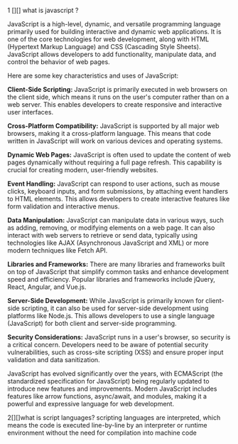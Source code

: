 1 [][] what is javascript ?

JavaScript is a high-level, dynamic, and versatile programming language primarily used for building interactive and dynamic web applications. It is one of the core technologies for web development, along with HTML (Hypertext Markup Language) and CSS (Cascading Style Sheets). JavaScript allows developers to add functionality, manipulate data, and control the behavior of web pages.

Here are some key characteristics and uses of JavaScript:

<b>Client-Side Scripting: </b> JavaScript is primarily executed in web browsers on the client side, which means it runs on the user's computer rather than on a web server. This enables developers to create responsive and interactive user interfaces.

<b>Cross-Platform Compatibility:</b> JavaScript is supported by all major web browsers, making it a cross-platform language. This means that code written in JavaScript will work on various devices and operating systems.

<b>Dynamic Web Pages:</b> JavaScript is often used to update the content of web pages dynamically without requiring a full page refresh. This capability is crucial for creating modern, user-friendly websites.

<b>Event Handling:</b> JavaScript can respond to user actions, such as mouse clicks, keyboard inputs, and form submissions, by attaching event handlers to HTML elements. This allows developers to create interactive features like form validation and interactive menus.

<b>Data Manipulation:</b> JavaScript can manipulate data in various ways, such as adding, removing, or modifying elements on a web page. It can also interact with web servers to retrieve or send data, typically using technologies like AJAX (Asynchronous JavaScript and XML) or more modern techniques like Fetch API.

<b>Libraries and Frameworks:</b> There are many libraries and frameworks built on top of JavaScript that simplify common tasks and enhance development speed and efficiency. Popular libraries and frameworks include jQuery, React, Angular, and Vue.js.

<b>Server-Side Development:</b> While JavaScript is primarily known for client-side scripting, it can also be used for server-side development using platforms like Node.js. This allows developers to use a single language (JavaScript) for both client and server-side programming.

<b>Security Considerations:</b> JavaScript runs in a user's browser, so security is a critical concern. Developers need to be aware of potential security vulnerabilities, such as cross-site scripting (XSS) and ensure proper input validation and data sanitization.

JavaScript has evolved significantly over the years, with ECMAScript (the standardized specification for JavaScript) being regularly updated to introduce new features and improvements. Modern JavaScript includes features like arrow functions, async/await, and modules, making it a powerful and expressive language for web development.


2[][]what is script languages?
scripting languages are interpreted, which means the code is executed line-by-line by an interpreter or runtime environment without the need for compilation into machine code


